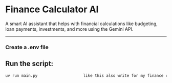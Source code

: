 # Finance Calculator AI

A smart AI assistant that helps with financial calculations like budgeting, loan payments, investments, and more using the Gemini API.

---



### Create a .env file

## Run the script:

```bash
uv run main.py                    like this also write for my finance cal 
